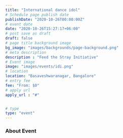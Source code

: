 ```yaml
---
title: "International dance idol"
# Schedule page publish date
publishDate: "2020-10-26T00:00:00Z"
# event date
date: "2020-10-26T15:27:17+06:00"
# post save as draft
draft: false
# page title background image
bg_image: "images/backgrounds/page-background.png"
# meta description
description : "Feed the Stray Initiative"
# Event image
image: "images/events/idi.png"
# location
location: "Basaveshwaranagar, Bangalore"
# entry fee
fee: "From: $0"
# apply url
apply_url : "#"


# type
type: "event"
---
```


### About Event
